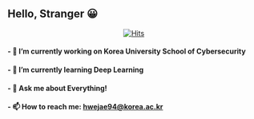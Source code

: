## Hello, Stranger :grinning:
<div align=center>
	
  [![Hits](https://hits.seeyoufarm.com/api/count/incr/badge.svg?url=https%3A%2F%2Fgithub.com%2FMilo-HweJae)](https://github.com/Milo-HweJae) 
	
  </div>
  
#### - 🔭 I’m currently working on Korea University School of Cybersecurity

#### - 🌱 I’m currently learning Deep Learning

#### - 💬 Ask me about Everything!

#### - 📫 How to reach me: hwejae94@korea.ac.kr

<!--
**Milo-HweJae/Milo-HweJae** is a ✨ _special_ ✨ repository because its `README.md` (this file) appears on your GitHub profile.

Here are some ideas to get you started:



- 👯 I’m looking to collaborate on ...
- 🤔 I’m looking for help with ...


- 😄 Pronouns: ...
- ⚡ Fun fact: ...
-->
